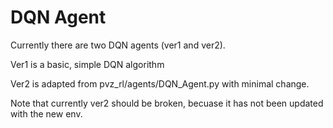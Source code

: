 # DQN Agent

Currently there are two DQN agents (ver1 and ver2).

Ver1 is a basic, simple DQN algorithm

Ver2 is adapted from pvz_rl/agents/DQN_Agent.py with minimal change.

Note that currently ver2 should be broken, becuase it has not been updated with the new env.
